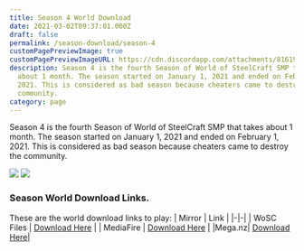 ```yaml
---
title: Season 4 World Download
date: 2021-03-02T09:37:01.000Z
draft: false
permalink: /season-download/season-4
customPagePreviewImage: true
customPagePreviewImageURL: https://cdn.discordapp.com/attachments/816191108249157633/816275645478862888/unknown.png
description: Season 4 is the fourth Season of World of SteelCraft SMP that takes
  about 1 month. The season started on January 1, 2021 and ended on February 1,
  2021. This is considered as bad season because cheaters came to destroy the
  community.
category: page
---
```

Season 4 is the fourth Season of World of SteelCraft SMP that takes about 1 month. The season started on January 1, 2021 and ended on February 1, 2021. This is considered as bad season because cheaters came to destroy the community.

![](https://cdn.discordapp.com/attachments/816191108249157633/816274956237144128/unknown.png)
![](https://cdn.discordapp.com/attachments/816191108249157633/816275645478862888/unknown.png)

<div class="padding-post">

### Season World Download Links.
These are the world download links to play:
| Mirror | Link |
|-|-|
| WoSC Files | [Download Here](https://wosc.tk/WoSCSMPS4-GD) | 
| MediaFire | [Download Here](https://wosc.tk/WoSCSMPS4-MF) |
|Mega.nz| [Download Here](https://wosc.tk/WoSCSMPS4-MG)|
</div>

